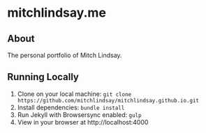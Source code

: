 mitchlindsay.me
==================

## About

The personal portfolio of Mitch Lindsay.

## Running Locally

1. Clone on your local machine: `git clone https://github.com/mitchlindsay/mitchlindsay.github.io.git`
2. Install dependencies: `bundle install`
3. Run Jekyll with Browsersync enabled: `gulp`
4. View in your browser at http://localhost:4000
